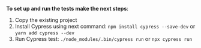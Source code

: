 **To set up and run the tests make the next steps**:
1) Copy the existing project
2) Install Cypress using next command:
   ```npm install cypress --save-dev```
   or
   ```yarn add cypress --dev```
4) Run Cypress test:
   ```./node_modules/.bin/cypress run```
   or
   ```npx cypress run```

